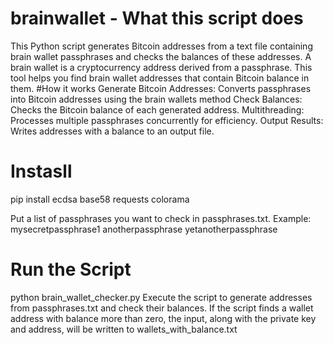 # brainwallet - What this script does
This Python script generates Bitcoin addresses from a text file containing brain wallet passphrases and checks the balances of these addresses. A brain wallet is a cryptocurrency address derived from a passphrase. This tool helps you find brain wallet addresses that contain Bitcoin balance in them.
#How it works
Generate Bitcoin Addresses: Converts passphrases into Bitcoin addresses using the brain wallets method
Check Balances: Checks the Bitcoin balance of each generated address.
Multithreading: Processes multiple passphrases concurrently for efficiency.
Output Results: Writes addresses with a balance to an output file.

# Instasll
pip install ecdsa base58 requests colorama

Put a list of passphrases you want to check in passphrases.txt. Example:
mysecretpassphrase1
anotherpassphrase
yetanotherpassphrase

# Run the Script
python brain_wallet_checker.py
Execute the script to generate addresses from passphrases.txt and check their balances. If the script finds a wallet address with balance more than zero, the input, along with the private key and address, will be written to wallets_with_balance.txt



